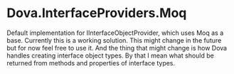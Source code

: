 # Dova.InterfaceProviders.Moq

Default implementation for IInterfaceObjectProvider, which uses Moq as a base.
Currently this is a working solution.
This might change in the future but for now feel free to use it.
And the thing that might change is how Dova handles creating interface object types.
By that I mean what should be returned from methods and properties of interface types.
